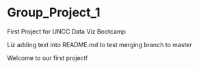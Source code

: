# Group_Project_1
First Project for UNCC Data Viz Bootcamp


Liz adding text into README.md to test merging branch to master

Welcome to our first project!

